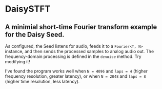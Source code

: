 # DaisySTFT

## A minimial short-time Fourier transform example for the Daisy Seed. 

As configured, the Seed listens for audio, feeds it to a `Fourier<T, N>` instance, and then sends the processed samples to analog audio out. The frequency-domain processing is defined in the `denoise` method. Try modifying it!

I've found the program works well when `N = 4096` and `laps = 4` (higher frequency resolution, greater latency), or when `N = 2048` and `laps = 8` (higher time resolution, less latency). 